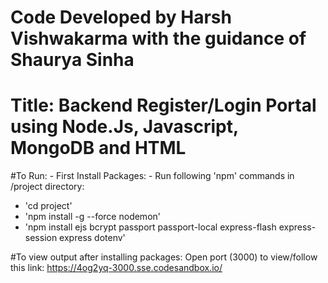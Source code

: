 # Code Developed by Harsh Vishwakarma with the guidance of Shaurya Sinha

# Title: Backend Register/Login Portal using Node.Js, Javascript, MongoDB and HTML

#To Run: -
First Install Packages: -
Run following 'npm' commands in /project directory:

- 'cd project'
- 'npm install -g --force nodemon'
- 'npm install ejs bcrypt passport passport-local express-flash express-session express dotenv'

#To view output after installing packages:
Open port (3000) to view/follow this link: https://4og2yq-3000.sse.codesandbox.io/
